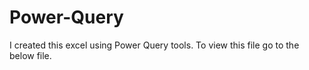 # Power-Query
I created this excel using Power Query tools. To view this file go to the below file.
